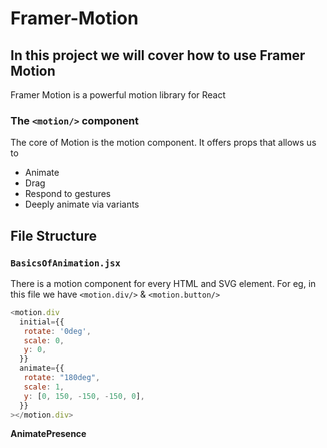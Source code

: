 # Framer-Motion

## In this project we will cover how to use Framer Motion
Framer Motion is a powerful motion library for React

### The ```<motion/>``` component
The core of Motion is the motion component. It offers props that allows us to 
- Animate
- Drag
- Respond to gestures
- Deeply animate via variants

## File Structure

### ```BasicsOfAnimation.jsx```
There is a motion component for every HTML and SVG element. 
For eg, in this file we have ```<motion.div/>``` & ```<motion.button/>```
``` javascript
<motion.div
  initial={{
   rotate: '0deg',
   scale: 0,
   y: 0,
  }}
  animate={{
   rotate: "180deg",
   scale: 1,
   y: [0, 150, -150, -150, 0],
  }}
></motion.div>
```

**AnimatePresence**
